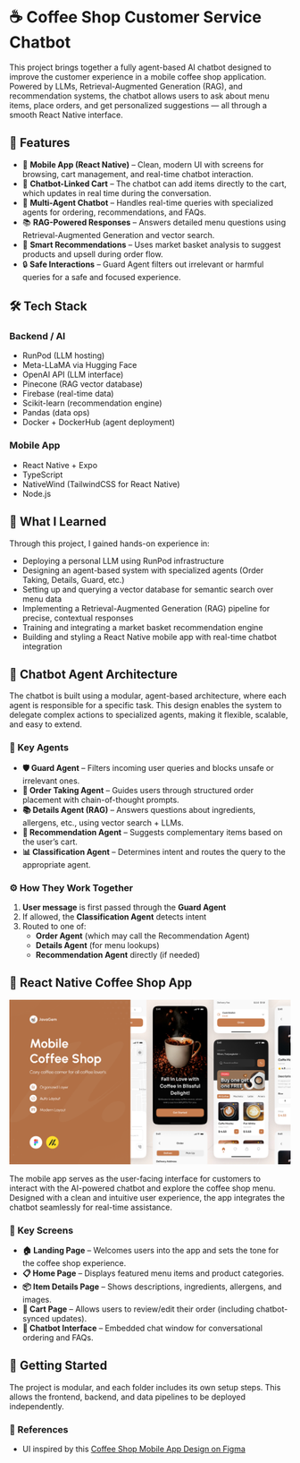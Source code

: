 # ☕ Coffee Shop Customer Service Chatbot

This project brings together a fully agent-based AI chatbot designed to improve the customer experience in a mobile coffee shop application. Powered by LLMs, Retrieval-Augmented Generation (RAG), and recommendation systems, the chatbot allows users to ask about menu items, place orders, and get personalized suggestions — all through a smooth React Native interface.

## 🚀 Features

- 📱 **Mobile App (React Native)** – Clean, modern UI with screens for browsing, cart management, and real-time chatbot interaction.
- 🛒 **Chatbot-Linked Cart** – The chatbot can add items directly to the cart, which updates in real time during the conversation.
- 🤖 **Multi-Agent Chatbot** – Handles real-time queries with specialized agents for ordering, recommendations, and FAQs.
- 📚 **RAG-Powered Responses** – Answers detailed menu questions using Retrieval-Augmented Generation and vector search.
- 🎯 **Smart Recommendations** – Uses market basket analysis to suggest products and upsell during order flow.
- 🔒 **Safe Interactions** – Guard Agent filters out irrelevant or harmful queries for a safe and focused experience.


## 🛠️ Tech Stack

### Backend / AI
- RunPod (LLM hosting)
- Meta-LLaMA via Hugging Face
- OpenAI API (LLM interface)
- Pinecone (RAG vector database)
- Firebase (real-time data)
- Scikit-learn (recommendation engine)
- Pandas (data ops)
- Docker + DockerHub (agent deployment)

### Mobile App
- React Native + Expo
- TypeScript
- NativeWind (TailwindCSS for React Native)
- Node.js


## 🔧 What I Learned

Through this project, I gained hands-on experience in:

- Deploying a personal LLM using RunPod infrastructure  
- Designing an agent-based system with specialized agents (Order Taking, Details, Guard, etc.)  
- Setting up and querying a vector database for semantic search over menu data  
- Implementing a Retrieval-Augmented Generation (RAG) pipeline for precise, contextual responses  
- Training and integrating a market basket recommendation engine  
- Building and styling a React Native mobile app with real-time chatbot integration


## 🤖 Chatbot Agent Architecture

The chatbot is built using a modular, agent-based architecture, where each agent is responsible for a specific task. This design enables the system to delegate complex actions to specialized agents, making it flexible, scalable, and easy to extend.

### 🔑 Key Agents

- **🛡️ Guard Agent** – Filters incoming user queries and blocks unsafe or irrelevant ones.
- **📝 Order Taking Agent** – Guides users through structured order placement with chain-of-thought prompts.
- **📚 Details Agent (RAG)** – Answers questions about ingredients, allergens, etc., using vector search + LLMs.
- **🎯 Recommendation Agent** – Suggests complementary items based on the user’s cart.
- **📊 Classification Agent** – Determines intent and routes the query to the appropriate agent.

### ⚙️ How They Work Together

1. **User message** is first passed through the **Guard Agent**
2. If allowed, the **Classification Agent** detects intent
3. Routed to one of:
   - **Order Agent** (which may call the Recommendation Agent)
   - **Details Agent** (for menu lookups)
   - **Recommendation Agent** directly (if needed)


## 📱 React Native Coffee Shop App

![App Preview](./images/mobile_app.png)

The mobile app serves as the user-facing interface for customers to interact with the AI-powered chatbot and explore the coffee shop menu. Designed with a clean and intuitive user experience, the app integrates the chatbot seamlessly for real-time assistance.

### 🧩 Key Screens

- **🏠 Landing Page** – Welcomes users into the app and sets the tone for the coffee shop experience.
- **📋 Home Page** – Displays featured menu items and product categories.
- **📦 Item Details Page** – Shows descriptions, ingredients, allergens, and images.
- **🛒 Cart Page** – Allows users to review/edit their order (including chatbot-synced updates).
- **💬 Chatbot Interface** – Embedded chat window for conversational ordering and FAQs.

## 🧪 Getting Started

The project is modular, and each folder includes its own setup steps. This allows the frontend, backend, and data pipelines to be deployed independently.


### 🧩 References

- UI inspired by this [Coffee Shop Mobile App Design on Figma](https://www.figma.com/design/PKEMJtsntUgQcN5xAIelkx/Coffee-Shop-Mobile-App-Design--Community-?node-id=421-1221&t=pVDlmECRgUOTj7xk-0)


